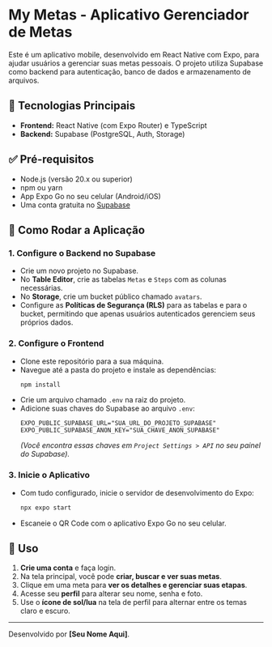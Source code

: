 # My Metas - Aplicativo Gerenciador de Metas

Este é um aplicativo mobile, desenvolvido em React Native com Expo, para ajudar usuários a gerenciar suas metas pessoais. O projeto utiliza Supabase como backend para autenticação, banco de dados e armazenamento de arquivos.

## 🚀 Tecnologias Principais

* **Frontend:** React Native (com Expo Router) e TypeScript
* **Backend:** Supabase (PostgreSQL, Auth, Storage)

## ✅ Pré-requisitos

* Node.js (versão 20.x ou superior)
* npm ou yarn
* App Expo Go no seu celular (Android/iOS)
* Uma conta gratuita no [Supabase](https://supabase.com)

## 🔧 Como Rodar a Aplicação

### 1. Configure o Backend no Supabase

* Crie um novo projeto no Supabase.
* No **Table Editor**, crie as tabelas `Metas` e `Steps` com as colunas necessárias.
* No **Storage**, crie um bucket público chamado `avatars`.
* Configure as **Políticas de Segurança (RLS)** para as tabelas e para o bucket, permitindo que apenas usuários autenticados gerenciem seus próprios dados.

### 2. Configure o Frontend

* Clone este repositório para a sua máquina.
* Navegue até a pasta do projeto e instale as dependências:
    ```bash
    npm install
    ```
* Crie um arquivo chamado `.env` na raiz do projeto.
* Adicione suas chaves do Supabase ao arquivo `.env`:
    ```env
    EXPO_PUBLIC_SUPABASE_URL="SUA_URL_DO_PROJETO_SUPABASE"
    EXPO_PUBLIC_SUPABASE_ANON_KEY="SUA_CHAVE_ANON_SUPABASE"
    ```
    *(Você encontra essas chaves em `Project Settings > API` no seu painel do Supabase).*

### 3. Inicie o Aplicativo

* Com tudo configurado, inicie o servidor de desenvolvimento do Expo:
    ```bash
    npx expo start
    ```
* Escaneie o QR Code com o aplicativo Expo Go no seu celular.

## 📱 Uso

1.  **Crie uma conta** e faça login.
2.  Na tela principal, você pode **criar, buscar e ver suas metas**.
3.  Clique em uma meta para **ver os detalhes e gerenciar suas etapas**.
4.  Acesse seu **perfil** para alterar seu nome, senha e foto.
5.  Use o **ícone de sol/lua** na tela de perfil para alternar entre os temas claro e escuro.

---
Desenvolvido por **[Seu Nome Aqui]**.
